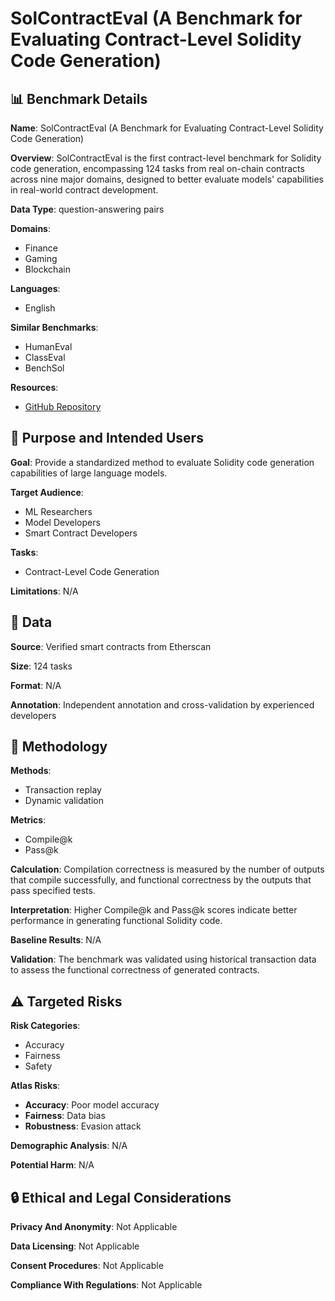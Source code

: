 # SolContractEval (A Benchmark for Evaluating Contract-Level Solidity Code Generation)

## 📊 Benchmark Details

**Name**: SolContractEval (A Benchmark for Evaluating Contract-Level Solidity Code Generation)

**Overview**: SolContractEval is the first contract-level benchmark for Solidity code generation, encompassing 124 tasks from real on-chain contracts across nine major domains, designed to better evaluate models' capabilities in real-world contract development.

**Data Type**: question-answering pairs

**Domains**:
- Finance
- Gaming
- Blockchain

**Languages**:
- English

**Similar Benchmarks**:
- HumanEval
- ClassEval
- BenchSol

**Resources**:
- [GitHub Repository](https://github.com/ZJU-CTAG/SolContractEval)

## 🎯 Purpose and Intended Users

**Goal**: Provide a standardized method to evaluate Solidity code generation capabilities of large language models.

**Target Audience**:
- ML Researchers
- Model Developers
- Smart Contract Developers

**Tasks**:
- Contract-Level Code Generation

**Limitations**: N/A

## 💾 Data

**Source**: Verified smart contracts from Etherscan

**Size**: 124 tasks

**Format**: N/A

**Annotation**: Independent annotation and cross-validation by experienced developers

## 🔬 Methodology

**Methods**:
- Transaction replay
- Dynamic validation

**Metrics**:
- Compile@k
- Pass@k

**Calculation**: Compilation correctness is measured by the number of outputs that compile successfully, and functional correctness by the outputs that pass specified tests.

**Interpretation**: Higher Compile@k and Pass@k scores indicate better performance in generating functional Solidity code.

**Baseline Results**: N/A

**Validation**: The benchmark was validated using historical transaction data to assess the functional correctness of generated contracts.

## ⚠️ Targeted Risks

**Risk Categories**:
- Accuracy
- Fairness
- Safety

**Atlas Risks**:
- **Accuracy**: Poor model accuracy
- **Fairness**: Data bias
- **Robustness**: Evasion attack

**Demographic Analysis**: N/A

**Potential Harm**: N/A

## 🔒 Ethical and Legal Considerations

**Privacy And Anonymity**: Not Applicable

**Data Licensing**: Not Applicable

**Consent Procedures**: Not Applicable

**Compliance With Regulations**: Not Applicable
